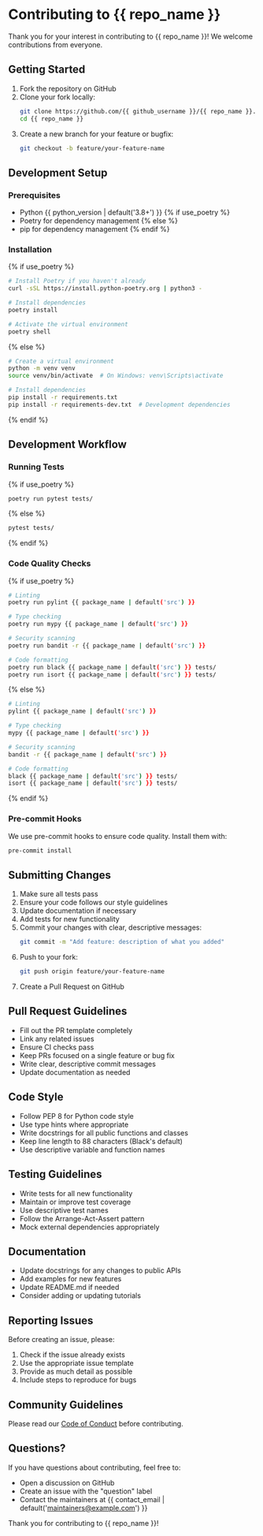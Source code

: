 # Contributing to {{ repo_name }}

Thank you for your interest in contributing to {{ repo_name }}! We welcome contributions from everyone.

## Getting Started

1. Fork the repository on GitHub
2. Clone your fork locally:
   ```bash
   git clone https://github.com/{{ github_username }}/{{ repo_name }}.git
   cd {{ repo_name }}
   ```
3. Create a new branch for your feature or bugfix:
   ```bash
   git checkout -b feature/your-feature-name
   ```

## Development Setup

### Prerequisites
- Python {{ python_version | default('3.8+') }}
{% if use_poetry %}
- Poetry for dependency management
{% else %}
- pip for dependency management
{% endif %}

### Installation
{% if use_poetry %}
```bash
# Install Poetry if you haven't already
curl -sSL https://install.python-poetry.org | python3 -

# Install dependencies
poetry install

# Activate the virtual environment
poetry shell
```
{% else %}
```bash
# Create a virtual environment
python -m venv venv
source venv/bin/activate  # On Windows: venv\Scripts\activate

# Install dependencies
pip install -r requirements.txt
pip install -r requirements-dev.txt  # Development dependencies
```
{% endif %}

## Development Workflow

### Running Tests
{% if use_poetry %}
```bash
poetry run pytest tests/
```
{% else %}
```bash
pytest tests/
```
{% endif %}

### Code Quality Checks
{% if use_poetry %}
```bash
# Linting
poetry run pylint {{ package_name | default('src') }}

# Type checking
poetry run mypy {{ package_name | default('src') }}

# Security scanning
poetry run bandit -r {{ package_name | default('src') }}

# Code formatting
poetry run black {{ package_name | default('src') }} tests/
poetry run isort {{ package_name | default('src') }} tests/
```
{% else %}
```bash
# Linting
pylint {{ package_name | default('src') }}

# Type checking
mypy {{ package_name | default('src') }}

# Security scanning
bandit -r {{ package_name | default('src') }}

# Code formatting
black {{ package_name | default('src') }} tests/
isort {{ package_name | default('src') }} tests/
```
{% endif %}

### Pre-commit Hooks
We use pre-commit hooks to ensure code quality. Install them with:
```bash
pre-commit install
```

## Submitting Changes

1. Make sure all tests pass
2. Ensure your code follows our style guidelines
3. Update documentation if necessary
4. Add tests for new functionality
5. Commit your changes with clear, descriptive messages:
   ```bash
   git commit -m "Add feature: description of what you added"
   ```
6. Push to your fork:
   ```bash
   git push origin feature/your-feature-name
   ```
7. Create a Pull Request on GitHub

## Pull Request Guidelines

- Fill out the PR template completely
- Link any related issues
- Ensure CI checks pass
- Keep PRs focused on a single feature or bug fix
- Write clear, descriptive commit messages
- Update documentation as needed

## Code Style

- Follow PEP 8 for Python code style
- Use type hints where appropriate
- Write docstrings for all public functions and classes
- Keep line length to 88 characters (Black's default)
- Use descriptive variable and function names

## Testing Guidelines

- Write tests for all new functionality
- Maintain or improve test coverage
- Use descriptive test names
- Follow the Arrange-Act-Assert pattern
- Mock external dependencies appropriately

## Documentation

- Update docstrings for any changes to public APIs
- Add examples for new features
- Update README.md if needed
- Consider adding or updating tutorials

## Reporting Issues

Before creating an issue, please:
1. Check if the issue already exists
2. Use the appropriate issue template
3. Provide as much detail as possible
4. Include steps to reproduce for bugs

## Community Guidelines

Please read our [Code of Conduct](CODE_OF_CONDUCT.md) before contributing.

## Questions?

If you have questions about contributing, feel free to:
- Open a discussion on GitHub
- Create an issue with the "question" label
- Contact the maintainers at {{ contact_email | default('maintainers@example.com') }}

Thank you for contributing to {{ repo_name }}!
